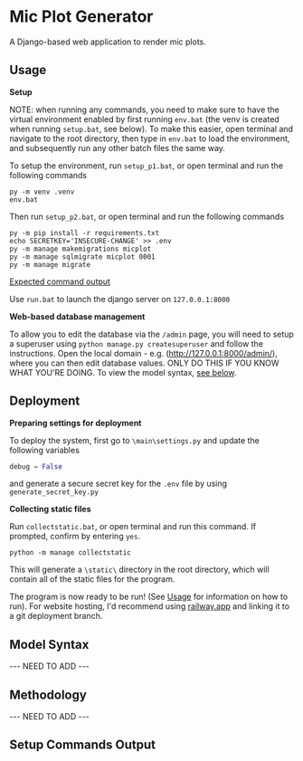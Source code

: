 # Mic Plot Generator

A Django-based web application to render mic plots.

## Usage

**Setup**

NOTE: when running any commands, you need to make sure to have the virtual environment enabled by first running `env.bat` (the venv is created when running `setup.bat`, see below). To make this easier, open terminal and navigate to the root directory, then type in `env.bat` to load the environment, and subsequently run any other batch files the same way.

To setup the environment, run `setup_p1.bat`, or open terminal and run the following commands
```console
py -m venv .venv
env.bat
```

Then run `setup_p2.bat`, or open terminal and run the following commands
```console
py -m pip install -r requirements.txt
echo SECRETKEY='INSECURE-CHANGE' >> .env
py -m manage makemigrations micplot
py -m manage sqlmigrate micplot 0001
py -m manage migrate
```

[Expected command output](#setup-commands-output)

Use `run.bat` to launch the django server on `127.0.0.1:8000`

**Web-based database management**

To allow you to edit the database via the `/admin` page, you will need to setup a superuser using `python manage.py createsuperuser` and follow the instructions. Open the local domain - e.g. (http://127.0.0.1:8000/admin/), where you can then edit database values. ONLY DO THIS IF YOU KNOW WHAT YOU'RE DOING. To view the model syntax, [see below](#model-syntax).

## Deployment

**Preparing settings for deployment**

To deploy the system, first go to `\main\settings.py` and update the following variables
```python
debug = False
```
and generate a secure secret key for the `.env` file by using `generate_secret_key.py`

**Collecting static files**

Run `collectstatic.bat`, or open terminal and run this command. If prompted, confirm by entering `yes`.
```console
python -m manage collectstatic
```

This will generate a `\static\` directory in the root directory, which will contain all of the static files for the program.

The program is now ready to be run! (See [Usage](#usage) for information on how to run).
For website hosting, I'd recommend using [railway.app](https://railway.app/) and linking it to a git deployment branch.

## Model Syntax

--- NEED TO ADD ---

## Methodology

--- NEED TO ADD ---

## Setup Commands Output

```console














```